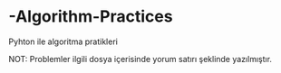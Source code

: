 # -Algorithm-Practices

Pyhton ile algoritma pratikleri

NOT: Problemler ilgili dosya içerisinde yorum satırı şeklinde yazılmıştır.
